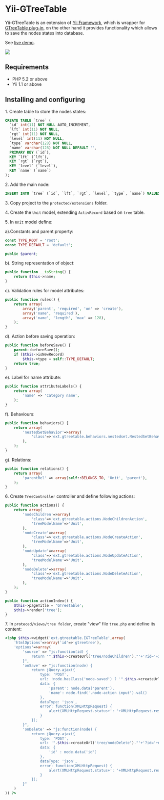 Yii-GTreeTable
==============
Yii-GTreeTable is an extension of [Yii Framework](http://yiiframework.com), which is wrapper for [GTreeTable plug-in](http://github.com/gilek/gtreetable),
on the other hand it provides functionality which allows to save the nodes states into database.

See [live demo](http://gtreetable.gilek.net).

![](http://gtreetable.gilek.net/assets/gtreetable.png)

Requirements
------------
- PHP 5.2 or above
- Yii 1.1 or above

Installing and configuring
--------------------------
1.&nbsp;Create table to store the nodes states:

```sql
CREATE TABLE `tree` (
  `id` int(11) NOT NULL AUTO_INCREMENT,
  `lft` int(11) NOT NULL,
  `rgt` int(11) NOT NULL,
  `level` int(11) NOT NULL,
  `type` varchar(128) NOT NULL,
  `name` varchar(128) NOT NULL DEFAULT '',
  PRIMARY KEY (`id`),
  KEY `lft` (`lft`),
  KEY `rgt` (`rgt`),
  KEY `level` (`level`),
  KEY `name` (`name`)
);
```

2.&nbsp;Add the main node:

```sql
INSERT INTO `tree` (`id`, `lft`, `rgt`, `level`, `type`, `name`) VALUES (1, 0, 1, 0, 'root', 'Root');
```

3.&nbsp;Copy project to the `protected/extensions` folder.

4.&nbsp;Create the `Unit` model, extending `ActivRecord` based on `tree` table.

5.&nbsp;In `Unit` model define:

a).Constants and parent property:
```php
const TYPE_ROOT = 'root';
const TYPE_DEFAULT = 'default';

public $parent;
```

b). String representation of object:
```php
public function __toString() {
	return $this->name;
}
```

c). Validation rules for model attributes:
```php
public function rules() {
	return array(
		array('parent', 'required', 'on' => 'create'),
		array('name', 'required'),
		array('name', 'length', 'max' => 128),
	);
}
```

d). Action before saving operation:
```php
public function beforeSave() {
	parent::beforeSave();
	if ($this->isNewRecord)
		$this->type = self::TYPE_DEFAULT;
	return true;
}
```

e). Label for name attribute:
```php
public function attributeLabels() {
	return array(
		'name' => 'Category name',
	);
}
```

f). Behaviours:
```php
public function behaviors() {
	return array(
		'nestedSetBehavior'=>array(
			'class'=>'ext.gtreetable.behaviors.nestedset.NestedSetBehavior',
		),            
	);
}
```

g). Relations:
```php
public function relations() {
	return array(
		'parentRel' => array(self::BELONGS_TO, 'Unit', 'parent'),
	);
}
```

6.&nbsp;Create `TreeController` controller and define following actions:

```php
public function actions() {
	return array(
		'nodeChildren'=>array(
			'class'=>'ext.gtreetable.actions.NodeChildrenAction',
			'treeModelName'=>'Unit',
		),
		'nodeCreate'=>array(
			'class'=>'ext.gtreetable.actions.NodeCreateAction',
			'treeModelName'=>'Unit',
		),      
		'nodeUpdate'=>array(
			'class'=>'ext.gtreetable.actions.NodeUpdateAction',
			'treeModelName'=>'Unit',
		),  
		'nodeDelete'=>array(
			'class'=>'ext.gtreetable.actions.NodeDeleteAction',
			'treeModelName'=>'Unit',
		),             
	);
}   	

public function actionIndex() {
	$this->pageTitle = 'GTreetable';
	$this->render('tree');
}
```
	
7.&nbsp;In `proteced/views/tree folder`, create "view" file `tree.php` and define its content:

```php
<?php $this->widget('ext.gtreetable.EGTreeTable',array(
    'htmlOptions'=>array('id'=>'gtreetree'),
    'options'=>array(
        'source' => "js:function(id) { 
            return '".$this->createUrl('tree/nodeChildren')."'+'?id='+id; 
        }",
        'onSave' => "js:function(node) {
            return jQuery.ajax({
                type: 'POST',
                url: !node.hasClass('node-saved') ? '".$this->createUrl('tree/nodeCreate')."' : '".$this->createUrl('tree/nodeUpdate')."'+'?id='+node.data('id'),
                data: {
                    'parent': node.data('parent'),
                    'name': node.find('.node-action input').val()
                },
                dataType: 'json',
                error: function(XMLHttpRequest) {
                    alert(XMLHttpRequest.status+': '+XMLHttpRequest.responseText);
                }
            });        
        }",
        'onDelete' => "js:function(node) {
            return jQuery.ajax({
                type: 'POST',
                url: '".$this->createUrl('tree/nodeDelete')."'+'?id='+node.data('id'),
                data: {
                    'id' : node.data('id')
                },
                dataType: 'json',
                error: function(XMLHttpRequest) {
                    alert(XMLHttpRequest.status+': '+XMLHttpRequest.responseText);
                }
            });        
        }"        
    )
)) ?>
```
	
